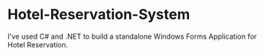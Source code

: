 # Hotel-Reservation-System
I've used C# and .NET to build a standalone Windows Forms Application for Hotel Reservation.
